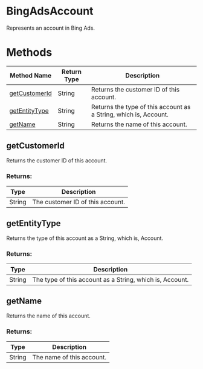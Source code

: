 # BingAdsAccount
Represents an account in Bing Ads.       

# Methods
|Method Name|Return Type|Description|
|-|-|-
[getCustomerId](#getcustomerid)|String|Returns the customer ID of this account.<br />
[getEntityType](#getentitytype)|String|Returns the type of this account as a String, which is, Account.
[getName](#getname)|String|Returns the name of this account.<br />

## <a name="getcustomerid"></a>getCustomerId
Returns the customer ID of this account.

### Returns:
|Type|Description|
|-|-
String|The customer ID of this account.

## <a name="getentitytype"></a>getEntityType
Returns the type of this account as a String, which is, Account.
### Returns:
|Type|Description|
|-|-
String|The type of this account as a String, which is, Account.

## <a name="getname"></a>getName
Returns the name of this account.

### Returns:
|Type|Description|
|-|-
String|The name of this account.

